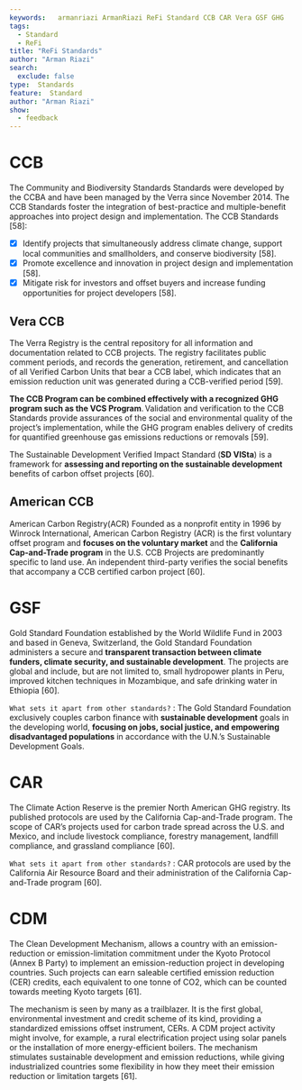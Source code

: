```yaml
---
keywords:   armanriazi ArmanRiazi ReFi Standard CCB CAR Vera GSF GHG
tags:
  - Standard
  - ReFi
title: "ReFi Standards"
author: "Arman Riazi"
search:
  exclude: false
type:  Standards
feature:  Standard
author: "Arman Riazi"
show:
  - feedback
---
```


# CCB
 The Community and Biodiversity Standards Standards were developed by the CCBA and have been managed by the Verra since November 2014. The CCB Standards foster the integration of best-practice and multiple-benefit approaches into project design and implementation. The CCB Standards [58]:

- [x] Identify projects that simultaneously address climate change, support local communities and smallholders, and conserve biodiversity [58].
- [x] Promote excellence and innovation in project design and implementation [58].
- [x] Mitigate risk for investors and offset buyers and increase funding opportunities for project developers [58].

## Vera CCB
The Verra Registry is the central repository for all information and documentation related to CCB projects. The registry facilitates public comment periods, and records the generation, retirement, and cancellation of all Verified Carbon Units that bear a CCB label, which indicates that an emission reduction unit was generated during a CCB-verified period [59].

**The CCB Program can be combined effectively with a recognized GHG program such as the VCS Program**. Validation and verification to the CCB Standards provide assurances of the social and environmental quality of the project’s implementation, while the GHG program enables delivery of credits for quantified greenhouse gas emissions reductions or removals [59].

The Sustainable Development Verified Impact Standard (**SD VISta**) is a framework for **assessing and reporting on the sustainable development** benefits of carbon offset projects [60]. 

## American CCB

American Carbon Registry(ACR) Founded as a nonprofit entity in 1996 by Winrock International, American Carbon Registry (ACR) is the first voluntary offset program and **focuses on the voluntary market** and the **California Cap-and-Trade program** in the U.S. CCB Projects are predominantly specific to land use. An independent third-party verifies the social benefits that accompany a CCB certified carbon project [60].

# GSF

Gold Standard Foundation established by the World Wildlife Fund in 2003 and based in Geneva, Switzerland, the Gold Standard Foundation administers a secure and **transparent transaction between climate funders, climate security, and sustainable development**. The projects are global and include, but are not limited to, small hydropower plants in Peru, improved kitchen techniques in Mozambique, and safe drinking water in Ethiopia [60].

`What sets it apart from other standards?`
: The Gold Standard Foundation exclusively couples carbon finance with **sustainable development** goals in the developing world, **focusing on   jobs, social justice, and empowering disadvantaged populations** in accordance with the U.N.’s Sustainable Development Goals.

# CAR

The Climate Action Reserve is the premier North American GHG registry. Its published protocols are used by the California Cap-and-Trade program. The scope of CAR’s projects used for carbon trade spread across the U.S. and Mexico, and include livestock compliance, forestry management, landfill compliance, and grassland compliance [60].

`What sets it apart from other standards?`
: CAR protocols are used by the California Air Resource Board and their administration of the California Cap-and-Trade program [60].

# CDM
The Clean Development Mechanism, allows a country with an emission-reduction or emission-limitation commitment under the Kyoto Protocol (Annex B Party) to implement an emission-reduction project in developing countries. Such projects can earn saleable certified emission reduction (CER) credits, each equivalent to one tonne of CO2, which can be counted towards meeting Kyoto targets [61].

The mechanism is seen by many as a trailblazer. It is the first global, environmental investment and credit scheme of its kind, providing a standardized emissions offset instrument, CERs. A CDM project activity might involve, for example, a rural electrification project using solar panels or the installation of more energy-efficient boilers. The mechanism stimulates sustainable development and emission reductions, while giving industrialized countries some flexibility in how they meet their emission reduction or limitation targets [61].
